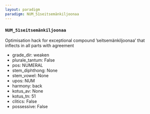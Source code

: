 ```yaml
---
layout: paradigm
paradigm: NUM_51seitsemänkiljoonaa
---
```

### ` NUM_51seitsemänkiljoonaa `

Optimisation hack for exceptional compound ’seitsemänkiljoonaa’ that inflects in all parts with agreement
* grade_dir: weaken
* plurale_tantum: False
* pos: NUMERAL
* stem_diphthong: None
* stem_vowel: None
* upos: NUM
* harmony: back
* kotus_av: None
* kotus_tn: 51
* clitics: False
* possessive: False
